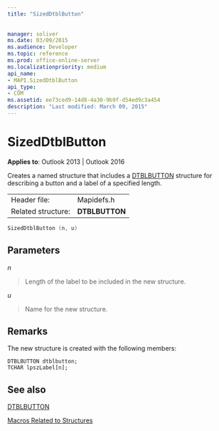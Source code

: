 ```yaml
---
title: "SizedDtblButton"
 
 
manager: soliver
ms.date: 03/09/2015
ms.audience: Developer
ms.topic: reference
ms.prod: office-online-server
ms.localizationpriority: medium
api_name:
- MAPI.SizedDtblButton
api_type:
- COM
ms.assetid: ee73ced9-14d8-4a30-9b9f-d54ed9c3a454
description: "Last modified: March 09, 2015"
---
```


# SizedDtblButton

  
  
**Applies to**: Outlook 2013 | Outlook 2016 
  
Creates a named structure that includes a [DTBLBUTTON](dtblbutton.md) structure for describing a button and a label of a specified length. 
  
|||
|:-----|:-----|
|Header file:  <br/> |Mapidefs.h  <br/> |
|Related structure:  <br/> |**DTBLBUTTON** <br/> |
   
```cpp
SizedDtblButton (n, u)
```

## Parameters

 _n_
  
> Length of the label to be included in the new structure.
    
 _u_
  
> Name for the new structure.
    
## Remarks

The new structure is created with the following members:
  
```
DTBLBUTTON dtblbutton;
TCHAR lpszLabel[n];

```

## See also



[DTBLBUTTON](dtblbutton.md)


[Macros Related to Structures](macros-related-to-structures.md)

